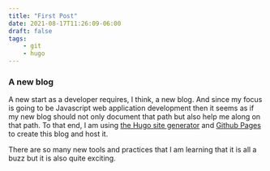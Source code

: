 ```yaml
---
title: "First Post"
date: 2021-08-17T11:26:09-06:00
draft: false
tags:
    - git
    - hugo
---
```


### A new blog

A new start as a developer requires, I think, a new blog. And since my focus is going to be Javascript web application development then it seems as if my new blog should not only document that path but also help me along on that path. To that end, I am using [the Hugo site generator][hugo] and [Github Pages][ghp] to create this blog and host it.

There are so many new tools and practices that I am learning that it is all a buzz but it is also quite exciting.

[hugo]: https://gohugo.io "The world’s fastest framework for building websites"
[ghp]: https://pages.github.com "Websites for you and your projects."